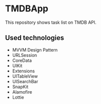 # TMDBApp

 This repository shows task list on TMDB API.
 
## Used technologies
- MVVM Design Pattern
- URLSession
- CoreData
- UIKit
- Extensions
- UITableView
- UISearchBar
- SnapKit
- Alamofire
- Lottie
